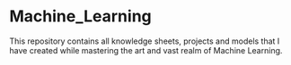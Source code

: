 # Machine_Learning
This repository contains all knowledge sheets, projects and models that I have created while mastering the art and vast realm of Machine Learning.
